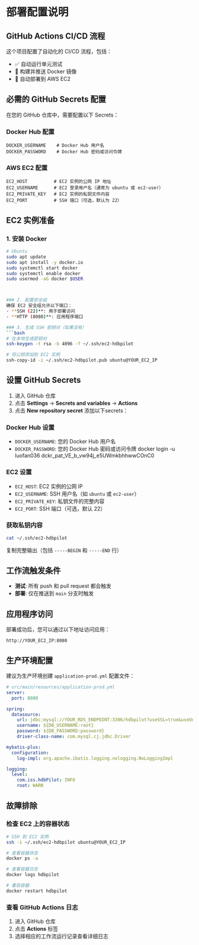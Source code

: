 # 部署配置说明

## GitHub Actions CI/CD 流程

这个项目配置了自动化的 CI/CD 流程，包括：
- ✅ 自动运行单元测试
- 🐳 构建并推送 Docker 镜像
- 🚀 自动部署到 AWS EC2

## 必需的 GitHub Secrets 配置

在您的 GitHub 仓库中，需要配置以下 Secrets：

### Docker Hub 配置
```
DOCKER_USERNAME    # Docker Hub 用户名
DOCKER_PASSWORD    # Docker Hub 密码或访问令牌
```

### AWS EC2 配置
```
EC2_HOST          # EC2 实例的公网 IP 地址
EC2_USERNAME      # EC2 登录用户名（通常为 ubuntu 或 ec2-user）
EC2_PRIVATE_KEY   # EC2 实例的私钥文件内容
EC2_PORT          # SSH 端口（可选，默认为 22）
```

## EC2 实例准备

### 1. 安装 Docker
```bash
# Ubuntu
sudo apt update
sudo apt install -y docker.io
sudo systemctl start docker
sudo systemctl enable docker
sudo usermod -aG docker $USER



### 2. 配置安全组
确保 EC2 安全组允许以下端口：
- **SSH (22)**: 用于部署访问
- **HTTP (8080)**: 应用程序端口

### 3. 生成 SSH 密钥对（如果没有）
```bash
# 在本地生成密钥对
ssh-keygen -t rsa -b 4096 -f ~/.ssh/ec2-hdbpilot

# 将公钥添加到 EC2 实例
ssh-copy-id -i ~/.ssh/ec2-hdbpilot.pub ubuntu@YOUR_EC2_IP
```

## 设置 GitHub Secrets

1. 进入 GitHub 仓库
2. 点击 **Settings** → **Secrets and variables** → **Actions**
3. 点击 **New repository secret** 添加以下secrets：

### Docker Hub 设置
- `DOCKER_USERNAME`: 您的 Docker Hub 用户名
- `DOCKER_PASSWORD`: 您的 Docker Hub 密码或访问令牌
docker login -u luofan036
dckr_pat_VE_b_vw94j_e5UWmkbhhwwCOnC0

### EC2 设置
- `EC2_HOST`: EC2 实例的公网 IP
- `EC2_USERNAME`: SSH 用户名（如 `ubuntu` 或 `ec2-user`）
- `EC2_PRIVATE_KEY`: 私钥文件的完整内容
- `EC2_PORT`: SSH 端口（可选，默认 22）

### 获取私钥内容
```bash
cat ~/.ssh/ec2-hdbpilot
```
复制完整输出（包括 `-----BEGIN` 和 `-----END` 行）

## 工作流触发条件

- **测试**: 所有 push 和 pull request 都会触发
- **部署**: 仅在推送到 `main` 分支时触发

## 应用程序访问

部署成功后，您可以通过以下地址访问应用：
```
http://YOUR_EC2_IP:8080
```

## 生产环境配置

建议为生产环境创建 `application-prod.yml` 配置文件：

```yaml
# src/main/resources/application-prod.yml
server:
  port: 8080

spring:
  datasource:
    url: jdbc:mysql://YOUR_RDS_ENDPOINT:3306/hdbpilot?useSSL=true&useUnicode=true&characterEncoding=utf-8
    username: ${DB_USERNAME:root}
    password: ${DB_PASSWORD:password}
    driver-class-name: com.mysql.cj.jdbc.Driver

mybatis-plus:
  configuration:
    log-impl: org.apache.ibatis.logging.nologging.NoLoggingImpl

logging:
  level:
    com.iss.hdbPilot: INFO
    root: WARN
```

## 故障排除

### 检查 EC2 上的容器状态
```bash
# SSH 到 EC2 实例
ssh -i ~/.ssh/ec2-hdbpilot ubuntu@YOUR_EC2_IP

# 查看容器状态
docker ps -a

# 查看容器日志
docker logs hdbpilot

# 重启容器
docker restart hdbpilot
```

### 查看 GitHub Actions 日志
1. 进入 GitHub 仓库
2. 点击 **Actions** 标签
3. 选择相应的工作流运行记录查看详细日志 